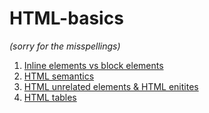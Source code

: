 # HTML-basics
*(sorry for the misspellings)*
1. [Inline elements vs block elements](https://github.com/Klosmi/html-basics/blob/master/inlene-vs-block.md)
2. [HTML semantics](https://github.com/Klosmi/html-basics/blob/master/HTML-semantic%20markup.md)
3. [HTML unrelated elements & HTML enitites](https://github.com/Klosmi/html-basics/blob/master/HTML-unrelated-elements-entities.md)
4. [HTML tables](https://github.com/Klosmi/html-basics/blob/master/HTML-tables_01.md)
